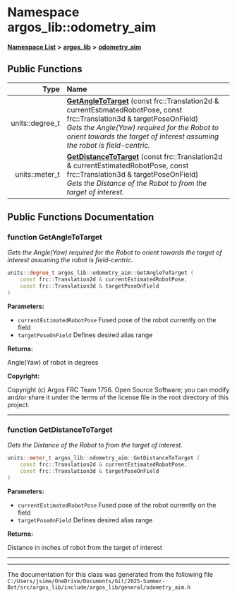 

# Namespace argos\_lib::odometry\_aim



[**Namespace List**](namespaces.md) **>** [**argos\_lib**](namespaceargos__lib.md) **>** [**odometry\_aim**](namespaceargos__lib_1_1odometry__aim.md)










































## Public Functions

| Type | Name |
| ---: | :--- |
|  units::degree\_t | [**GetAngleToTarget**](#function-getangletotarget) (const frc::Translation2d & currentEstimatedRobotPose, const frc::Translation3d & targetPoseOnField) <br>_Gets the Angle(Yaw) required for the Robot to orient towards the target of interest assuming the robot is field-centric._  |
|  units::meter\_t | [**GetDistanceToTarget**](#function-getdistancetotarget) (const frc::Translation2d & currentEstimatedRobotPose, const frc::Translation3d & targetPoseOnField) <br>_Gets the Distance of the Robot to from the target of interest._  |




























## Public Functions Documentation




### function GetAngleToTarget 

_Gets the Angle(Yaw) required for the Robot to orient towards the target of interest assuming the robot is field-centric._ 
```C++
units::degree_t argos_lib::odometry_aim::GetAngleToTarget (
    const frc::Translation2d & currentEstimatedRobotPose,
    const frc::Translation3d & targetPoseOnField
) 
```





**Parameters:**


* `currentEstimatedRobotPose` Fused pose of the robot currently on the field 
* `targetPoseOnField` Defines desired alias range 



**Returns:**

Angle(Yaw) of robot in degrees




**Copyright:**

Copyright (c) Argos FRC Team 1756. Open Source Software; you can modify and/or share it under the terms of the license file in the root directory of this project. 





        

<hr>



### function GetDistanceToTarget 

_Gets the Distance of the Robot to from the target of interest._ 
```C++
units::meter_t argos_lib::odometry_aim::GetDistanceToTarget (
    const frc::Translation2d & currentEstimatedRobotPose,
    const frc::Translation3d & targetPoseOnField
) 
```





**Parameters:**


* `currentEstimatedRobotPose` Fused pose of the robot currently on the field 
* `targetPoseOnField` Defines desired alias range 



**Returns:**

Distance in inches of robot from the target of interest 





        

<hr>

------------------------------
The documentation for this class was generated from the following file `C:/Users/jsime/OneDrive/Documents/Git/2025-Summer-Bot/src/argos_lib/include/argos_lib/general/odometry_aim.h`

